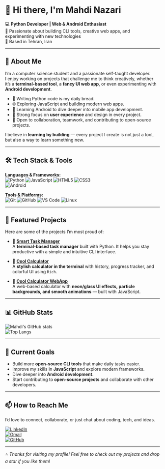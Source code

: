 # 👋 Hi there, I'm Mahdi Nazari  

💻 **Python Developer | Web & Android Enthusiast**  
🎯 Passionate about building CLI tools, creative web apps, and experimenting with new technologies  
📍 Based in Tehran, Iran  

---

## 🚀 About Me
I’m a computer science student and a passionate self-taught developer.  
I enjoy working on projects that challenge me to think creatively, whether it’s a **terminal-based tool**, a **fancy UI web app**, or even experimenting with **Android development**.  

- 🐍 Writing Python code is my daily bread.  
- 🌐 Exploring JavaScript and building modern web apps.  
- 📱 Learning Android to dive deeper into mobile app development.  
- 🎨 Strong focus on **user experience** and design in every project.  
- 🤝 Open to collaboration, teamwork, and contributing to open-source projects.  

I believe in **learning by building** — every project I create is not just a tool, but also a way to learn something new.  

---

## 🛠 Tech Stack & Tools
**Languages & Frameworks:**  
![Python](https://img.shields.io/badge/Python-3776AB?style=for-the-badge&logo=python&logoColor=white)
![JavaScript](https://img.shields.io/badge/JavaScript-323330?style=for-the-badge&logo=javascript&logoColor=F7DF1E)
![HTML5](https://img.shields.io/badge/HTML5-E34F26?style=for-the-badge&logo=html5&logoColor=white)
![CSS3](https://img.shields.io/badge/CSS3-1572B6?style=for-the-badge&logo=css3&logoColor=white)  
![Android](https://img.shields.io/badge/Android-3DDC84?style=for-the-badge&logo=android&logoColor=white)

**Tools & Platforms:**  
![Git](https://img.shields.io/badge/Git-F05032?style=for-the-badge&logo=git&logoColor=white)
![GitHub](https://img.shields.io/badge/GitHub-181717?style=for-the-badge&logo=github&logoColor=white)
![VS Code](https://img.shields.io/badge/VS_Code-007ACC?style=for-the-badge&logo=visual-studio-code&logoColor=white)
![Linux](https://img.shields.io/badge/Linux-FCC624?style=for-the-badge&logo=linux&logoColor=black)

---

## 🌟 Featured Projects
Here are some of the projects I’m most proud of:  

- 🔹 [**Smart Task Manager**](https://github.com/NazariMahdi-Pro/smart-task-manager)  
   A **terminal-based task manager** built with Python. It helps you stay productive with a simple and intuitive CLI interface.  

- 🔹 [**Cool Calculator**](https://github.com/NazariMahdi-Pro/cool-calculator)  
   A **stylish calculator in the terminal** with history, progress tracker, and colorful UI using `Rich`.  

- 🔹 [**Cool Calculator WebApp**](https://github.com/NazariMahdi-Pro/cool-calculator-webApp)  
   A web-based calculator with **neon/glass UI effects, particle backgrounds, and smooth animations** — built with JavaScript.  

---

## 📊 GitHub Stats
![Mahdi's GitHub stats](https://github-readme-stats.vercel.app/api?username=NazariMahdi-Pro&show_icons=true&theme=tokyonight)  
![Top Langs](https://github-readme-stats.vercel.app/api/top-langs/?username=NazariMahdi-Pro&layout=compact&theme=tokyonight)

---

## 🎯 Current Goals
- Build more **open-source CLI tools** that make daily tasks easier.  
- Improve my skills in **JavaScript** and explore modern frameworks.  
- Dive deeper into **Android development**.  
- Start contributing to **open-source projects** and collaborate with other developers.  

---

## 📫 How to Reach Me
I’d love to connect, collaborate, or just chat about coding, tech, and ideas.  

[![LinkedIn](https://img.shields.io/badge/LinkedIn-0077B5?style=for-the-badge&logo=linkedin&logoColor=white)](https://www.linkedin.com/)  
[![Gmail](https://img.shields.io/badge/Gmail-D14836?style=for-the-badge&logo=gmail&logoColor=white)](mailto:yourmail@gmail.com)  
[![GitHub](https://img.shields.io/badge/GitHub-181717?style=for-the-badge&logo=github&logoColor=white)](https://github.com/NazariMahdi-Pro)  

---

⭐️ *Thanks for visiting my profile! Feel free to check out my projects and drop a star if you like them!*  
